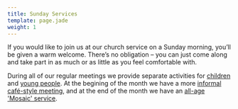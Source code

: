 ```yaml
---
title: Sunday Services
template: page.jade
weight: 1
---
```


If you would like to join us at our church service on a Sunday morning, you’ll be given a warm welcome. There’s no obligation – you can just come along and take part in as much or as little as you feel comfortable with. 

During all of our regular meetings we provide separate activities for [children](/pages/what-we-do/children-and-families/#sundays) and [young people](/pages/what-we-do/youth/#sundays). At the begining of the month we have a more [informal café-style meeting](#cafe-church), and at the end of the month we have an [all-age 'Mosaic' service](#mosaic-sundays).